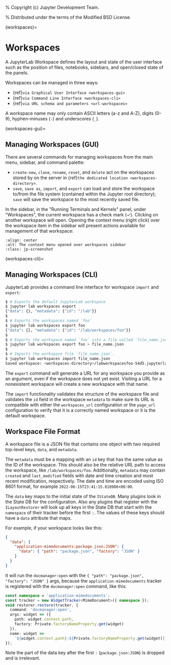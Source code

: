 % Copyright (c) Jupyter Development Team.

% Distributed under the terms of the Modified BSD License.

(workspaces)=

# Workspaces

A JupyterLab Workspace defines the layout and state of the user interface such as the position of files, notebooks, sidebars, and open/closed state of the panels.

Workspaces can be managed in three ways:

- {ref}`via Graphical User Interface <workspaces-gui>`
- {ref}`via Command Line Interface <workspaces-cli>`
- {ref}`via URL schema and parameters <url-workspaces>`

A workspace name may only contain ASCII letters (a-z and A-Z), digits (0-9), hyphen-minuses (`-`) and underscores (`_`).

(workspaces-gui)=

## Managing Workspaces (GUI)

There are several commands for managing workspaces from the main menu, sidebar, and command palette:

- `create-new`, `clone`, `rename`, `reset`, and `delete` act on the workspaces stored by on the server in {ref}`the dedicated location <workspaces-directory>`.
- `save`, `save as`, `import`, and `export` can load and store the workspace to/from the file system (contained within the Jupyter root directory); `save` will save the workspace to the most recently saved file.

In the sidebar, in the "Running Terminals and Kernels" panel, under "Workspaces", the current workspace has a check mark (✓). Clicking on another workspace will open. Opening the context menu (right click) over the workspace item in the sidebar will present actions available for management of that workspace:

```{image} ../images/workspaces-sidebar.png
:align: center
:alt: The context menu opened over workspaces sidebar
:class: jp-screenshot
```

(workspaces-cli)=

## Managing Workspaces (CLI)

JupyterLab provides a command line interface for workspace `import` and
`export`:

```bash
$ # Exports the default JupyterLab workspace
$ jupyter lab workspaces export
{"data": {}, "metadata": {"id": "/lab"}}
$
$ # Exports the workspaces named `foo`
$ jupyter lab workspaces export foo
{"data": {}, "metadata": {"id": "/lab/workspaces/foo"}}
$
$ # Exports the workspace named `foo` into a file called `file_name.json`
$ jupyter lab workspaces export foo > file_name.json
$
$ # Imports the workspace file `file_name.json`.
$ jupyter lab workspaces import file_name.json
Saved workspace: <workspaces-directory>/labworkspacesfoo-54d5.jupyterlab-workspace
```

The `export` command will generate a URL for any workspace you provide as an argument,
even if the workspace does not yet exist. Visiting a URL for a nonexistent workspace will create
a new workspace with that name.

The `import` functionality validates the structure of the workspace file and
validates the `id` field in the workspace `metadata` to make sure its URL is
compatible with either the `workspaces_url` configuration or the `page_url`
configuration to verify that it is a correctly named workspace or it is the
default workspace.

## Workspace File Format

A workspace file is a JSON file that contains one object with two required top-level keys, `data`, and `metadata`.

The `metadata` must be a mapping with an `id`
key that has the same value as the ID of the workspace. This should also be the relative URL path to access the workspace,
like `/lab/workspaces/foo`. Additionally, `metadata` may contain `created` and `last_modified` fields with date and time creation and most recent modification, respectively.
The date and time are encoded using ISO 8601 format, for example `2022-06-15T23:41:15.818986+00:00`.

The `data` key maps to the initial state of the `IStateDB`. Many plugins look in the State DB for the configuration.
Also any plugins that register with the `ILayoutRestorer` will look up all keys in the State DB
that start with the `namespace` of their tracker before the first `:`. The values of these keys should have a `data`
attribute that maps.

For example, if your workspace looks like this:

```json
{
  "data": {
    "application-mimedocuments:package.json:JSON": {
      "data": { "path": "package.json", "factory": "JSON" }
    }
  }
}
```

It will run the `docmanager:open` with the `{ "path": "package.json", "factory": "JSON" }` args, because the `application-mimedocuments` tracker is registered with the `docmanager:open` command, like this:

```typescript
const namespace = 'application-mimedocuments';
const tracker = new WidgetTracker<MimeDocument>({ namespace });
void restorer.restore(tracker, {
  command: 'docmanager:open',
  args: widget => ({
    path: widget.context.path,
    factory: Private.factoryNameProperty.get(widget)
  }),
  name: widget =>
    `${widget.context.path}:${Private.factoryNameProperty.get(widget)}`
});
```

Note the part of the data key after the first `:` (`package.json:JSON`) is dropped and is irrelevant.
